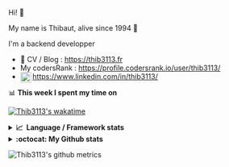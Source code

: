 Hi! 👋

My name is Thibaut, alive since 1994 🍷

I'm a backend developper

-   📝 CV / Blog : https://thib3113.fr
-   My codersRank : https://profile.codersrank.io/user/thib3113/
-   <a href="https://www.linkedin.com/in/thib3113/"><img align="left" alt="Thib3113's Linkedin" width="21px" src="https://img.icons8.com/color/48/linkedin.png" /></a> https://www.linkedin.com/in/thib3113/

📊 **This week I spent my time on**

[![Thib3113's wakatime](https://github-readme-stats.vercel.app/api/wakatime?username=thib3113&layout=default&theme=dracula&langs_count=6&hide_title=true&hide_border=true)](https://wakatime.com/@thib3113)

<details>
  <summary><b>📈&nbsp;&nbsp;Language&nbsp;/&nbsp;Framework stats</b></summary>
  <br/>  
  <a href='https://profile.codersrank.io/user/thib3113/'>
  <img src='http://cr-skills-chart-widget.azurewebsites.net/api/api?username=thib3113&padding=30&skills=php,batchfile,javascript,less,mysql,reactjs,scss,shell,typescript,vue'>
  </a>
</details>

<details>
  <summary><b>:octocat: My Github stats</b></summary>
  <br/>  
  
  <img src="https://github-readme-stats.vercel.app/api?username=thib3113&theme=dracula&show_icons=true&" alt="Thib3113's GitHub stats" />

<!--START_SECTION:activity-->

1. 💪 Opened PR [#59](https://github.com/moleculerjs/awesome-moleculer/pull/59) in [moleculerjs/awesome-moleculer](https://github.com/moleculerjs/awesome-moleculer)
2. 🚀 Published release [v0.0.14](https://github.com/spailybot/moleculer-auto-openapi/releases/tag/v0.0.14) in [spailybot/moleculer-auto-openapi](https://github.com/spailybot/moleculer-auto-openapi)
3. 🚀 Published release [v1.1.14](https://github.com/spailybot/moleculer-auto-openapi/releases/tag/v1.1.14) in [spailybot/moleculer-auto-openapi](https://github.com/spailybot/moleculer-auto-openapi)
4. ❗ Opened issue [#344](https://github.com/moleculerjs/moleculer-web/issues/344) in [moleculerjs/moleculer-web](https://github.com/moleculerjs/moleculer-web)
5. ❗ Opened issue [#343](https://github.com/moleculerjs/moleculer-web/issues/343) in [moleculerjs/moleculer-web](https://github.com/moleculerjs/moleculer-web)
 <!--END_SECTION:activity-->

</details>

![Thib3113's github metrics](https://gist.githubusercontent.com/thib3113/83a96e16f8bca103f1b0e376186c66ec/raw/github-metrics.svg)
